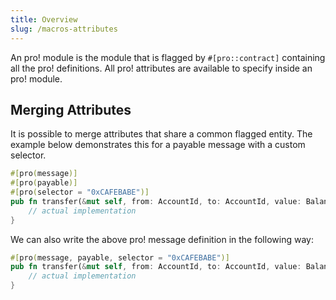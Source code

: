 ```yaml
---
title: Overview
slug: /macros-attributes
---
```


An pro! module is the module that is flagged by `#[pro::contract]` containing all the pro! definitions.
All pro! attributes are available to specify inside an pro! module.

## Merging Attributes

It is possible to merge attributes that share a common flagged entity.
The example below demonstrates this for a payable message with a custom selector.

```rust
#[pro(message)]
#[pro(payable)]
#[pro(selector = "0xCAFEBABE")]
pub fn transfer(&mut self, from: AccountId, to: AccountId, value: Balance) -> Result<(), Error> {
    // actual implementation
}
```
We can also write the above pro! message definition in the following way:
```rust
#[pro(message, payable, selector = "0xCAFEBABE")]
pub fn transfer(&mut self, from: AccountId, to: AccountId, value: Balance) -> Result<(), Error> {
    // actual implementation
}
```


